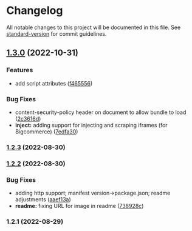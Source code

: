# Changelog

All notable changes to this project will be documented in this file. See [standard-version](https://github.com/conventional-changelog/standard-version) for commit guidelines.

## [1.3.0](https://github.com/searchspring/snapfu-extension/compare/v1.2.3...v1.3.0) (2022-10-31)


### Features

* add script attributes ([f465556](https://github.com/searchspring/snapfu-extension/commit/f4655563f098b481905d0a3c4ae81f8b64fd5595))


### Bug Fixes

* content-security-policy header on document to allow bundle to load ([2c3616d](https://github.com/searchspring/snapfu-extension/commit/2c3616df689a48239c7e23b858c0942e02a4a83a))
* **inject:** adding support for injecting and scraping iframes (for Bigcommerce) ([7edfa30](https://github.com/searchspring/snapfu-extension/commit/7edfa306989a019513993a363750b7df58b31b17))

### [1.2.3](https://github.com/searchspring/snapfu-extension/compare/v1.2.2...v1.2.3) (2022-08-30)

### [1.2.2](https://github.com/searchspring/snapfu-extension/compare/v1.2.1...v1.2.2) (2022-08-30)


### Bug Fixes

* adding http support; manifest version->package.json; readme adjustments ([aaef13a](https://github.com/searchspring/snapfu-extension/commit/aaef13a0796e3a9429ed244a8c25b56387e1618a))
* **readme:** fixing URL for image in readme ([738928c](https://github.com/searchspring/snapfu-extension/commit/738928cf46e9d458a99263a601778da57b41b286))

### 1.2.1 (2022-08-29)
